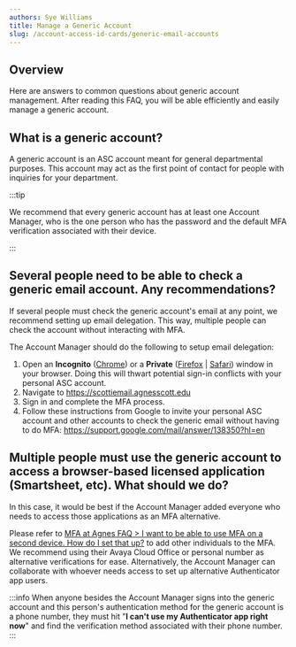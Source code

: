 ```yaml
---
authors: Sye Williams
title: Manage a Generic Account
slug: /account-access-id-cards/generic-email-accounts
---
```


## Overview

Here are answers to common questions about generic account management. After reading this FAQ, you will be able efficiently and easily manage a generic account. 

## What is a generic account?

A generic account is an ASC account meant for general departmental purposes. This account may act as the first point of contact for people with inquiries for your department. 

:::tip

We recommend that every generic account has at least one Account Manager, who is the one person who has the password and the default MFA verification associated with their device. 

:::

## Several people need to be able to check a generic email account. Any recommendations? 

If several people must check the generic account's email at any point, we recommend setting up email delegation. This way, multiple people can check the account without interacting with MFA. 

The Account Manager should do the following to setup email delegation:
1. Open an **Incognito** ([Chrome](https://support.google.com/chrome/answer/95464?hl=EN&co=GENIE.Platform%3DDesktop)) or a **Private** ([Firefox](https://support.mozilla.org/en-US/kb/private-browsing-use-firefox-without-history#w_how-do-i-open-a-new-private-window) | [Safari](https://support.apple.com/guide/safari/browse-privately-ibrw1069/mac)) window in your browser. Doing this will thwart potential sign-in conflicts with your personal ASC account. 
2. Navigate to https://scottiemail.agnesscott.edu 
3. Sign in and complete the MFA process.
4. Follow these instructions from Google to invite your personal ASC account and other accounts to check the generic email without having to do MFA: https://support.google.com/mail/answer/138350?hl=en

## Multiple people must use the generic account to access a browser-based licensed application (Smartsheet, etc). What should we do?

In this case, it would be best if the Account Manager added everyone who needs to access those applications as an MFA alternative. 

Please refer to [MFA at Agnes FAQ > I want to be able to use MFA on a second device. How do I set that up?](https://asc-testsite2.netlify.app/docs/account-access-id-cards/MFA#i-want-to-be-able-to-use-mfa-on-a-second-device-how-do-i-set-that-up) to add other individuals to the MFA. We recommend using their Avaya Cloud Office or personal number as alternative verifications for ease. Alternatively, the Account Manager can collaborate with whoever needs access to set up alternative Authenticator app users.

:::info
When anyone besides the Account Manager signs into the generic account and this person's authentication method for the generic account is a phone number, they must hit "**I can't use my Authenticator app right now**" and find the verification method associated with their phone number. 
:::

